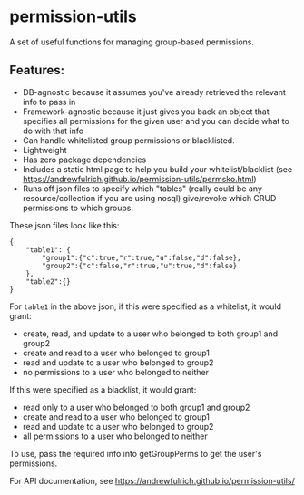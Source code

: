 # permission-utils
A set of useful functions for managing group-based permissions.
## Features:

* DB-agnostic because it assumes you've already retrieved the relevant info to pass in
* Framework-agnostic because it just gives you back an object that specifies all permissions for the given user and you can decide what to do with that info
* Can handle whitelisted group permissions or blacklisted.
* Lightweight
* Has zero package dependencies
* Includes a static html page to help you build your whitelist/blacklist (see https://andrewfulrich.github.io/permission-utils/permsko.html)
* Runs off json files to specify which "tables" (really could be any resource/collection if you are using nosql) give/revoke which CRUD permissions to which groups.

These json files look like this:
```
{
    "table1": {
        "group1":{"c":true,"r":true,"u":false,"d":false},
        "group2":{"c":false,"r":true,"u":true,"d":false}
    },
    "table2":{}
}
```
For `table1` in the above json, if this were specified as a whitelist, it would grant:

 * create, read, and update to a user who belonged to both group1 and group2
 * create and read to a user who belonged to group1
 * read and update to a user who belonged to group2
 * no permissions to a user who belonged to neither

If this were specified as a blacklist, it would grant:

 * read only to a user who belonged to both group1 and group2
 * create and read to a user who belonged to group1
 * read and update to a user who belonged to group2
 * all permissions to a user who belonged to neither

To use, pass the required info into getGroupPerms to get the user's permissions.

For API documentation, see https://andrewfulrich.github.io/permission-utils/
